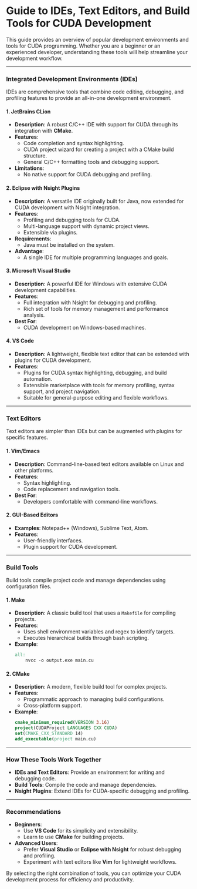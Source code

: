 # **Guide to IDEs, Text Editors, and Build Tools for CUDA Development**

This guide provides an overview of popular development environments and tools for CUDA programming. Whether you are a beginner or an experienced developer, understanding these tools will help streamline your development workflow.

---

### **Integrated Development Environments (IDEs)**

IDEs are comprehensive tools that combine code editing, debugging, and profiling features to provide an all-in-one development environment.

#### **1. JetBrains CLion**
- **Description**: A robust C/C++ IDE with support for CUDA through its integration with **CMake**.
- **Features**:
  - Code completion and syntax highlighting.
  - CUDA project wizard for creating a project with a CMake build structure.
  - General C/C++ formatting tools and debugging support.
- **Limitations**:
  - No native support for CUDA debugging and profiling.

#### **2. Eclipse with Nsight Plugins**
- **Description**: A versatile IDE originally built for Java, now extended for CUDA development with Nsight integration.
- **Features**:
  - Profiling and debugging tools for CUDA.
  - Multi-language support with dynamic project views.
  - Extensible via plugins.
- **Requirements**:
  - Java must be installed on the system.
- **Advantage**:
  - A single IDE for multiple programming languages and goals.

#### **3. Microsoft Visual Studio**
- **Description**: A powerful IDE for Windows with extensive CUDA development capabilities.
- **Features**:
  - Full integration with Nsight for debugging and profiling.
  - Rich set of tools for memory management and performance analysis.
- **Best For**:
  - CUDA development on Windows-based machines.

#### **4. VS Code**
- **Description**: A lightweight, flexible text editor that can be extended with plugins for CUDA development.
- **Features**:
  - Plugins for CUDA syntax highlighting, debugging, and build automation.
  - Extensible marketplace with tools for memory profiling, syntax support, and project navigation.
  - Suitable for general-purpose editing and flexible workflows.

---

### **Text Editors**

Text editors are simpler than IDEs but can be augmented with plugins for specific features.

#### **1. Vim/Emacs**
- **Description**: Command-line-based text editors available on Linux and other platforms.
- **Features**:
  - Syntax highlighting.
  - Code replacement and navigation tools.
- **Best For**:
  - Developers comfortable with command-line workflows.

#### **2. GUI-Based Editors**
- **Examples**: Notepad++ (Windows), Sublime Text, Atom.
- **Features**:
  - User-friendly interfaces.
  - Plugin support for CUDA development.

---

### **Build Tools**

Build tools compile project code and manage dependencies using configuration files.

#### **1. Make**
- **Description**: A classic build tool that uses a `Makefile` for compiling projects.
- **Features**:
  - Uses shell environment variables and regex to identify targets.
  - Executes hierarchical builds through bash scripting.
- **Example**:
  ```makefile
  all:
      nvcc -o output.exe main.cu
  ```

#### **2. CMake**
- **Description**: A modern, flexible build tool for complex projects.
- **Features**:
  - Programmatic approach to managing build configurations.
  - Cross-platform support.
- **Example**:
  ```cmake
  cmake_minimum_required(VERSION 3.16)
  project(CUDAProject LANGUAGES CXX CUDA)
  set(CMAKE_CXX_STANDARD 14)
  add_executable(project main.cu)
  ```

---

### **How These Tools Work Together**
- **IDEs and Text Editors**: Provide an environment for writing and debugging code.
- **Build Tools**: Compile the code and manage dependencies.
- **Nsight Plugins**: Extend IDEs for CUDA-specific debugging and profiling.

---

### **Recommendations**
- **Beginners**:
  - Use **VS Code** for its simplicity and extensibility.
  - Learn to use **CMake** for building projects.
- **Advanced Users**:
  - Prefer **Visual Studio** or **Eclipse with Nsight** for robust debugging and profiling.
  - Experiment with text editors like **Vim** for lightweight workflows.

By selecting the right combination of tools, you can optimize your CUDA development process for efficiency and productivity.
